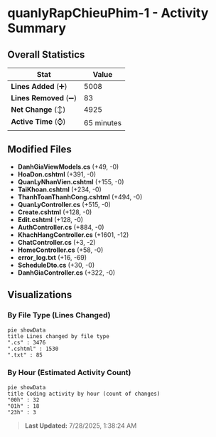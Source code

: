 # quanlyRapChieuPhim-1 - Activity Summary 

## Overall Statistics

| Stat                   | Value                                                             |
| ---------------------- | ----------------------------------------------------------------- |
| **Lines Added** (➕)   | 5008                                          |
| **Lines Removed** (➖) | 83                                        |
| **Net Change** (↕)    | 4925                |
| **Active Time** (⌚)   | 65 minutes |


## Modified Files
- **DanhGiaViewModels.cs** (+49, -0)
- **HoaDon.cshtml** (+391, -0)
- **QuanLyNhanVien.cshtml** (+155, -0)
- **TaiKhoan.cshtml** (+234, -0)
- **ThanhToanThanhCong.cshtml** (+494, -0)
- **QuanLyController.cs** (+515, -0)
- **Create.cshtml** (+128, -0)
- **Edit.cshtml** (+128, -0)
- **AuthController.cs** (+884, -0)
- **KhachHangController.cs** (+1601, -12)
- **ChatController.cs** (+3, -2)
- **HomeController.cs** (+58, -0)
- **error_log.txt** (+16, -69)
- **ScheduleDto.cs** (+30, -0)
- **DanhGiaController.cs** (+322, -0)

## Visualizations

### By File Type (Lines Changed)

```mermaid
pie showData
title Lines changed by file type
".cs" : 3476
".cshtml" : 1530
".txt" : 85
```

### By Hour (Estimated Activity Count)

```mermaid
pie showData
title Coding activity by hour (count of changes)
"00h" : 32
"01h" : 18
"23h" : 3
```


> **Last Updated:** 7/28/2025, 1:38:24 AM